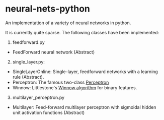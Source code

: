 neural-nets-python
==================

An implementation of a variety of neural networks in python.

It is currently quite sparse. The following classes have been implemented:

1. feedforward.py
  * FeedForward neural network (Abstract)
2. single_layer.py:
  * SingleLayerOnline: Single-layer, feedforward networks with a learning rule (Abstract).
  * Perceptron: The famous two-class [Perceptron](http://en.wikipedia.org/wiki/Perceptron)
  * Winnow: Littlestone's [Winnow algorithm](http://en.wikipedia.org/wiki/Winnow_(algorithm)) for binary features.
3. multilayer_perceptron.py
  * Multilayer: Feed-forward multilayer perceptron with sigmoidal hidden unit activation functions (Abstract)
